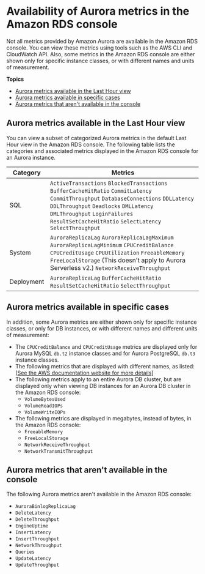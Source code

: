 # Availability of Aurora metrics in the Amazon RDS console<a name="Aurora.Monitoring.Metrics.RDSAvailability"></a>

Not all metrics provided by Amazon Aurora are available in the Amazon RDS console\. You can view these metrics using tools such as the AWS CLI and CloudWatch API\. Also, some metrics in the Amazon RDS console are either shown only for specific instance classes, or with different names and units of measurement\. 

**Topics**
+ [Aurora metrics available in the Last Hour view](#Aurora.Monitoring.Metrics.RDSAvailability.LMV)
+ [Aurora metrics available in specific cases](#Aurora.Monitoring.Metrics.RDSAvailability.specific-cases)
+ [Aurora metrics that aren't available in the console](#Aurora.Monitoring.Metrics.RDSAvailability.unavailable)

## Aurora metrics available in the Last Hour view<a name="Aurora.Monitoring.Metrics.RDSAvailability.LMV"></a>

You can view a subset of categorized Aurora metrics in the default Last Hour view in the Amazon RDS console\. The following table lists the categories and associated metrics displayed in the Amazon RDS console for an Aurora instance\.


| Category | Metrics | 
| --- | --- | 
| SQL |  `ActiveTransactions` `BlockedTransactions` `BufferCacheHitRatio` `CommitLatency` `CommitThroughput` `DatabaseConnections` `DDLLatency` `DDLThroughput` `Deadlocks` `DMLLatency` `DMLThroughput` `LoginFailures` `ResultSetCacheHitRatio` `SelectLatency` `SelectThroughput`  | 
| System |  `AuroraReplicaLag` `AuroraReplicaLagMaximum` `AuroraReplicaLagMinimum` `CPUCreditBalance` `CPUCreditUsage` `CPUUtilization` `FreeableMemory` `FreeLocalStorage` \(This doesn't apply to Aurora Serverless v2\.\) `NetworkReceiveThroughput`  | 
| Deployment |  `AuroraReplicaLag` `BufferCacheHitRatio` `ResultSetCacheHitRatio` `SelectThroughput`  | 

## Aurora metrics available in specific cases<a name="Aurora.Monitoring.Metrics.RDSAvailability.specific-cases"></a>

In addition, some Aurora metrics are either shown only for specific instance classes, or only for DB instances, or with different names and different units of measurement:
+ The `CPUCreditBalance` and `CPUCreditUsage` metrics are displayed only for Aurora MySQL `db.t2` instance classes and for Aurora PostgreSQL `db.t3` instance classes\.
+ The following metrics that are displayed with different names, as listed:    
[\[See the AWS documentation website for more details\]](http://docs.aws.amazon.com/AmazonRDS/latest/AuroraUserGuide/Aurora.Monitoring.Metrics.RDSAvailability.html)
+ The following metrics apply to an entire Aurora DB cluster, but are displayed only when viewing DB instances for an Aurora DB cluster in the Amazon RDS console:
  + `VolumeBytesUsed`
  + `VolumeReadIOPs`
  + `VolumeWriteIOPs`
+ The following metrics are displayed in megabytes, instead of bytes, in the Amazon RDS console:
  + `FreeableMemory`
  + `FreeLocalStorage`
  + `NetworkReceiveThroughput`
  + `NetworkTransmitThroughput`

## Aurora metrics that aren't available in the console<a name="Aurora.Monitoring.Metrics.RDSAvailability.unavailable"></a>

The following Aurora metrics aren't available in the Amazon RDS console:
+ `AuroraBinlogReplicaLag`
+ `DeleteLatency`
+ `DeleteThroughput`
+ `EngineUptime`
+ `InsertLatency`
+ `InsertThroughput`
+ `NetworkThroughput`
+ `Queries`
+ `UpdateLatency`
+ `UpdateThroughput`
